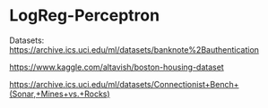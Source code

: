 # LogReg-Perceptron

Datasets: 
https://archive.ics.uci.edu/ml/datasets/banknote%2Bauthentication

https://www.kaggle.com/altavish/boston-housing-dataset

https://archive.ics.uci.edu/ml/datasets/Connectionist+Bench+(Sonar,+Mines+vs.+Rocks)
